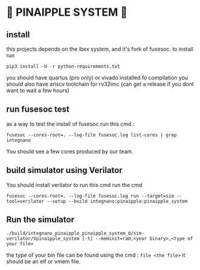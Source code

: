 #  🍍 PINAIPPLE  SYSTEM 🍍

## install 
this projects depends on the ibex system, and it's fork of fusesoc. 
to install run 

``` pip3 install -U -r python-requirements.txt ```

you should have quartus (pro only) or vivado installed fo compilation 
you should also have ariscv toolchain for rv32imc (can get a release if you dont want to wait a few hours)

## run fusesoc test 
as a way to test the install of fusesoc run this cmd : 

``` fusesoc --cores-root=. --log-file fusesoc.log list-cores | grep integnano ```

You should see a few cores produced by our team. 

## build simulator using Verilator
You should install verilator to run this cmd
run the cmd  

``` fusesoc --cores-root=. --log-file fusesoc.log run --target=sim --tool=verilator --setup --build integnano:pinaipple:pinaipple_system ```

## Run the simulator 

``` ./build/integnano_pinaipple_pinaipple_system_0/sim-verilator/Vpinaipple_system [-t] --meminit=ram,<your binary>,<type of your file> ```

the type of your bin file can be found using the cmd : ``` file <the file> ``` it should be an elf or vmem file.